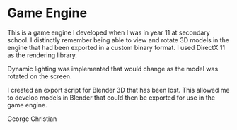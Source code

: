 # Game Engine

This is a game engine I developed when I was in year 11 at secondary school. I distinctly remember being able to view and rotate 3D models
in the engine that had been exported in a custom binary format. I used DirectX 11 as the rendering library.

Dynamic lighting was implemented that would change as the model was rotated on the screen.

I created an export script for Blender 3D that has been lost. This allowed me to develop models in Blender that could then be exported
for use in the game engine.

George Christian
